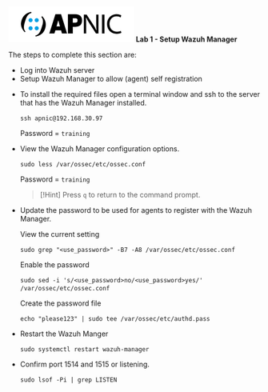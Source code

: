 ![](images/apnic_logo.png)
**Lab 1 - Setup Wazuh Manager**

The steps to complete this section are:
* Log into Wazuh server
* Setup Wazuh Manager to allow (agent) self registration

- To install the required files open a terminal window and ssh to the server that has the Wazuh Manager installed.

    ```
    ssh apnic@192.168.30.97
    ```

    Password = `training`


- View the Wazuh Manager configuration options.

    ```
    sudo less /var/ossec/etc/ossec.conf
    ```

    Password = `training`

    >[!Hint] Press `q` to return to the command prompt.

- Update the password to be used for agents to register with the Wazuh Manager.

    View the current setting

    ```
    sudo grep "<use_password>" -B7 -A8 /var/ossec/etc/ossec.conf
    ```
    
    Enable the password
    
    ```
    sudo sed -i 's/<use_password>no/<use_password>yes/' /var/ossec/etc/ossec.conf
    ```

    Create the password file
    
    ```
    echo "please123" | sudo tee /var/ossec/etc/authd.pass
    ```

- Restart the Wazuh Manger

    ```
    sudo systemctl restart wazuh-manager
    ```

- Confirm port 1514 and 1515 or listening.

    ```
    sudo lsof -Pi | grep LISTEN
    ```
